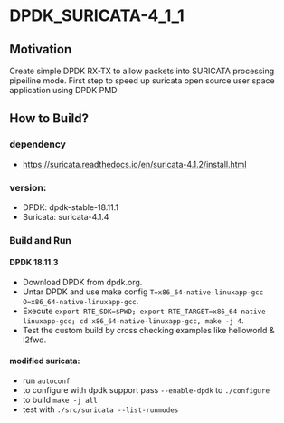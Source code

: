 # DPDK_SURICATA-4_1_1

## Motivation

Create simple DPDK RX-TX to allow packets into SURICATA processing pipeiline mode. First step to speed up suricata open source user space application using DPDK PMD

## How to Build?

### dependency 
 - https://suricata.readthedocs.io/en/suricata-4.1.2/install.html
 
### version: 
 - DPDK: dpdk-stable-18.11.1
 - Suricata: suricata-4.1.4

### Build and Run

#### DPDK 18.11.3
- Download DPDK from dpdk.org.
- Untar DPDK and use make config `T=x86_64-native-linuxapp-gcc O=x86_64-native-linuxapp-gcc`.
- Execute `export RTE_SDK=$PWD; export RTE_TARGET=x86_64-native-linuxapp-gcc; cd x86_64-native-linuxapp-gcc, make -j 4`.
- Test the custom build by cross checking examples like helloworld & l2fwd.

#### modified suricata:
 - run `autoconf`
 - to configure with dpdk support pass `--enable-dpdk` to `./configure`
 - to build `make -j all`
 - test with `./src/suricata --list-runmodes`
